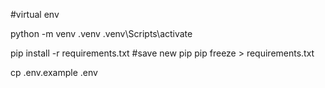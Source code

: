 ﻿#virtual env

python -m venv .venv
.venv\Scripts\activate

pip install -r requirements.txt
#save new pip
pip freeze > requirements.txt

cp .env.example .env
